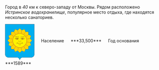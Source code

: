 <!--2021-11-30 00:05:04-->
Город в *40* км к северо-западу от Москвы.
Рядом расположено *Истринское водохранилище*, популярное место отдыха, где находятся несколько санаториев.

<span class="dt">
  <img src="Istra.png" align="middle" width="96px"> &emsp; 
<span class="dtc">
  Население &emsp; ***33,500*** &emsp;
  Год&nbsp;основания &emsp; ***1589***
</span>
</span>